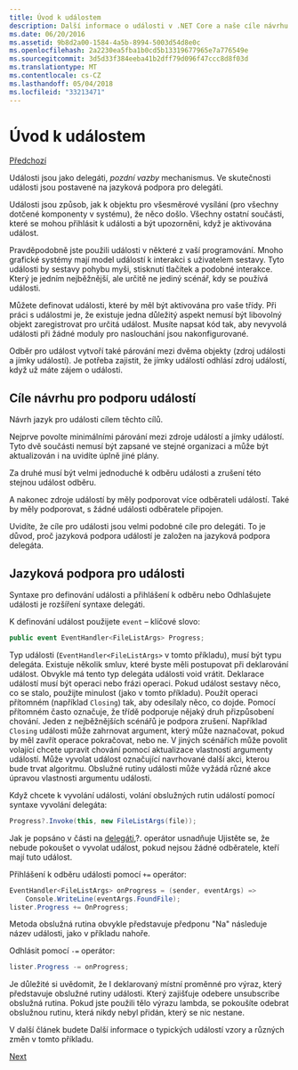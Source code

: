 ```yaml
---
title: Úvod k událostem
description: Další informace o události v .NET Core a naše cíle návrhu jazyk pro události se v tomto přehledu.
ms.date: 06/20/2016
ms.assetid: 9b8d2a00-1584-4a5b-8994-5003d54d8e0c
ms.openlocfilehash: 2a2230ea5fba1b0cd5b13319677965e7a776549e
ms.sourcegitcommit: 3d5d33f384eeba41b2dff79d096f47ccc8d8f03d
ms.translationtype: MT
ms.contentlocale: cs-CZ
ms.lasthandoff: 05/04/2018
ms.locfileid: "33213471"
---
```

# <a name="introduction-to-events"></a>Úvod k událostem

[Předchozí](delegates-patterns.md)

Události jsou jako delegáti, *pozdní vazby* mechanismus. Ve skutečnosti události jsou postavené na jazyková podpora pro delegáti.

Události jsou způsob, jak k objektu pro všesměrové vysílání (pro všechny dotčené komponenty v systému), že něco došlo. Všechny ostatní součásti, které se mohou přihlásit k události a být upozorněni, když je aktivována událost.

Pravděpodobně jste použili události v některé z vaší programování. Mnoho grafické systémy mají model událostí k interakci s uživatelem sestavy. Tyto události by sestavy pohybu myši, stisknutí tlačítek a podobné interakce. Který je jedním nejběžnější, ale určitě ne jediný scénář, kdy se používá události.

Můžete definovat události, které by měl být aktivována pro vaše třídy. Při práci s událostmi je, že existuje jedna důležitý aspekt nemusí být libovolný objekt zaregistrovat pro určitá událost. Musíte napsat kód tak, aby nevyvolá události při žádné moduly pro naslouchání jsou nakonfigurované.

Odběr pro událost vytvoří také párování mezi dvěma objekty (zdroj události a jímky událostí). Je potřeba zajistit, že jímky událostí odhlásí zdroj událostí, když už máte zájem o události.

## <a name="design-goals-for-event-support"></a>Cíle návrhu pro podporu událostí

Návrh jazyk pro události cílem těchto cílů.

Nejprve povolte minimálními párování mezi zdroje událostí a jímky událostí. Tyto dvě součásti nemusí být zapsané ve stejné organizaci a může být aktualizován i na uvidíte úplně jiné plány.

Za druhé musí být velmi jednoduché k odběru události a zrušení této stejnou událost odběru.

A nakonec zdroje událostí by měly podporovat více odběrateli událostí. Také by měly podporovat, s žádné události odběratele připojen.

Uvidíte, že cíle pro události jsou velmi podobné cíle pro delegáti.
To je důvod, proč jazyková podpora událostí je založen na jazyková podpora delegáta.

## <a name="language-support-for-events"></a>Jazyková podpora pro události

Syntaxe pro definování události a přihlášení k odběru nebo Odhlašujete události je rozšíření syntaxe delegáti.

K definování událost použijete `event` – klíčové slovo:

```csharp
public event EventHandler<FileListArgs> Progress;
```

Typ události (`EventHandler<FileListArgs>` v tomto příkladu), musí být typu delegáta. Existuje několik smluv, které byste měli postupovat při deklarování událost. Obvykle má tento typ delegáta události void vrátit.
Deklarace událostí musí být operaci nebo frázi operaci.
Pokud událost sestavy něco, co se stalo, použijte minulost (jako v tomto příkladu). Použít operaci přítomném (například `Closing`) tak, aby odesílaly něco, co dojde. Pomocí přítomném často označuje, že třídě podporuje nějaký druh přizpůsobení chování. Jeden z nejběžnějších scénářů je podpora zrušení. Například `Closing` události může zahrnovat argument, který může naznačovat, pokud by měl zavřít operace pokračovat, nebo ne.  V jiných scénářích může povolit volající chcete upravit chování pomocí aktualizace vlastností argumenty událostí. Může vyvolat událost označující navrhované další akci, kterou bude trvat algoritmu. Obslužné rutiny události může vyžádá různé akce úpravou vlastnosti argumentu události.

Když chcete k vyvolání události, volání obslužných rutin událostí pomocí syntaxe vyvolání delegáta:

```csharp
Progress?.Invoke(this, new FileListArgs(file));
```

Jak je popsáno v části na [delegáti](delegates-patterns.md),?.
operátor usnadňuje Ujistěte se, že nebude pokoušet o vyvolat událost, pokud nejsou žádné odběratele, kteří mají tuto událost.
 
Přihlášení k odběru události pomocí `+=` operátor:

```csharp
EventHandler<FileListArgs> onProgress = (sender, eventArgs) => 
    Console.WriteLine(eventArgs.FoundFile);
lister.Progress += OnProgress;
```

Metoda obslužná rutina obvykle představuje předponu "Na" následuje název události, jako v příkladu nahoře.

Odhlásit pomocí `-=` operátor:

```csharp
lister.Progress -= onProgress;
```

Je důležité si uvědomit, že I deklarovaný místní proměnné pro výraz, který představuje obslužné rutiny události. Který zajišťuje odebere unsubscribe obslužná rutina.
Pokud jste použili tělo výrazu lambda, se pokoušíte odebrat obslužnou rutinu, která nikdy nebyl přidán, který se nic nestane.

V další článek budete Další informace o typických událostí vzory a různých změn v tomto příkladu.

[Next](event-pattern.md)
